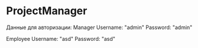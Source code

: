 # ProjectManager
Данные для авторизации:
   Manager 
   Username: "admin"
   Password: "admin"
   
   Employee
   Username: "asd"
   Password: "asd"
  